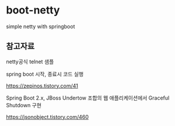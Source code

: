# boot-netty
simple netty with springboot

## 참고자료 

netty공식 telnet 샘플

spring boot 시작, 종료시 코드 실행

https://zepinos.tistory.com/41

Spring Boot 2.x, JBoss Undertow 조합의 웹 애플리케이션에서 Graceful Shutdown 구현

https://jsonobject.tistory.com/460

